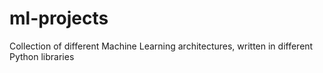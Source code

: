 # ml-projects
Collection of different Machine Learning architectures, written in different Python libraries
